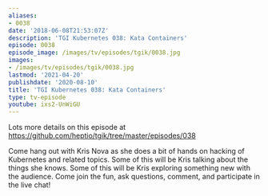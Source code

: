 ```yaml
---
aliases:
- 0038
date: '2018-06-08T21:53:07Z'
description: 'TGI Kubernetes 038: Kata Containers'
episode: 0038
episode_image: /images/tv/episodes/tgik/0038.jpg
images:
- /images/tv/episodes/tgik/0038.jpg
lastmod: '2021-04-20'
publishdate: '2020-08-10'
title: 'TGI Kubernetes 038: Kata Containers'
type: tv-episode
youtube: ixs2-UnWiGU
---
```


Lots more details on this episode at https://github.com/heptio/tgik/tree/master/episodes/038

Come hang out with Kris Nova as she does a bit of hands on hacking of Kubernetes and related topics. Some of this will be Kris talking about the things she knows. Some of this will be Kris exploring something new with the audience. Come join the fun, ask questions, comment, and participate in the live chat!